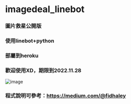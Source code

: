 # imagedeal_linebot
### 圖片救星公開版
### 使用linebot+python
### 部屬到heroku
### 歡迎使用XD，期限到2022.11.28
![image](https://user-images.githubusercontent.com/92706716/188196205-4c4f98b8-4157-42d0-8866-cbb82a9a9ba0.png)
### 程式說明可參考：https://medium.com/@fidhaley
